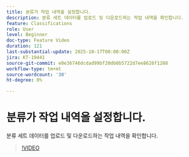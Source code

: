 ```yaml
---
title: 분류가 작업 내역을 설정합니다.
description: 분류 세트 데이터를 업로드 및 다운로드하는 작업 내역을 확인합니다.
feature: Classifications
role: User
level: Beginner
doc-type: Feature Video
duration: 121
last-substantial-update: 2025-10-17T00:00:00Z
jira: KT-19441
source-git-commit: e0e36746dcdad99bf20db0b5722d7ee8626f1288
workflow-type: tm+mt
source-wordcount: '30'
ht-degree: 0%

---
```



# 분류가 작업 내역을 설정합니다.

분류 세트 데이터를 업로드 및 다운로드하는 작업 내역을 확인합니다.

>[!VIDEO](https://video.tv.adobe.com/v/3476025/?learn=on&enablevpops)
